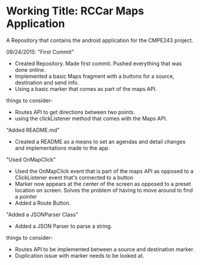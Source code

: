 Working Title: RCCar Maps Application
=====================================

A Repository that contains the android application for the CMPE243 project.

09/24/2015: "First Commit"
- Created Repository. Made first commit. Pushed everything that was done online.
- Implemented a basic Maps fragment with a buttons for a source, destination and send info.
- Using a basic marker that comes as part of the maps API.

things to consider-
- Routes API to get directions between two points.
- using the clickListener method that comes with the Maps API.

"Added README.md"
- Created a README as a means to set an agendas and detail changes and implementations made to the app.		

"Used OnMapClick"
- Used the OnMapClick event that is part of the maps API as opposed to a ClickListener event that's connected to a button
- Marker now appears at the center of the screen as opposed to a preset location on screen. Solves the problem of having to move around to find a pointer
- Added a Route Button.

"Added a JSONParser Class"
- Added a JSON Parser to parse a string.


things to consider-
- Routes API to be implemented between a source and destination marker.
- Duplication issue with marker needs to be looked at.

